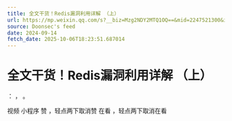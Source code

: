 ```yaml
---
title: 全文干货！Redis漏洞利用详解 （上）
url: https://mp.weixin.qq.com/s?__biz=Mzg2NDY2MTQ1OQ==&mid=2247521300&idx=1&sn=84ae528eacd397beb5132491e9211fa7
source: Doonsec's feed
date: 2024-09-14
fetch_date: 2025-10-06T18:23:51.687014
---
```


# 全文干货！Redis漏洞利用详解 （上）

：
，
。

视频
小程序
赞
，轻点两下取消赞
在看
，轻点两下取消在看